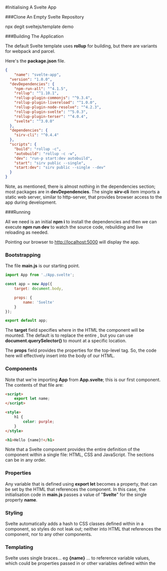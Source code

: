 #Initialising A Svelte App

###Clone An Empty Svelte Repository

npx degit sveltejs/template demo

###Building The Application

The default Svelte template uses **rollup** for building, but there are variants for webpack and parcel.

Here's the **package.json** file.

```json
{
	"name": "svelte-app",
  "version": "1.0.0",
  "devDependencies": {
    "npm-run-all": "^4.1.5",
    "rollup": "^1.10.1",
    "rollup-plugin-commonjs": "^9.3.4",
    "rollup-plugin-livereload": "^1.0.0",
    "rollup-plugin-node-resolve": "^4.2.3",
    "rollup-plugin-svelte": "^5.0.3",
    "rollup-plugin-terser": "^4.0.4",
    "svelte": "^3.0.0"
  },
  "dependencies": {
    "sirv-cli": "^0.4.4"
  },
  "scripts": {
    "build": "rollup -c",
    "autobuild": "rollup -c -w",
    "dev": "run-p start:dev autobuild",
    "start": "sirv public --single",
    "start:dev": "sirv public --single --dev"
  }
}
```

Note, as mentioned, there is almost nothing in the dependencies section; most packages are in **devDependencies**.  The single **sirv-cli** item imports a static web server, similar to http-server, that provides browser access to the app during development.

###Running

All we need is an initial **npm i** to install the dependencies and then we can execute **npm run  dev** to watch the source code, rebuilding and live reloading as needed.

Pointing our browser to <http://localhost:5000> will display the app.

### Bootstrapping

The file **main.js** is our starting point.

```javascript
import App from './App.svelte';

const app = new App({
	target: document.body,

	props: {
		name: 'Svelte'
	}
});

export default app;
```

The **target** field specifies where in the HTML the <App> component will be mounted.  The default is to replace the entire <body>, but you can use **document.querySelector()** to mount at a specific location.

The **props** field provides the properties for the top-level tag. So, the code here will effectively insert <App name="Svelte"> into the body of our HTML.

### Components

Note that we're importing **App** from **App.svelte**; this is our first component.  The  contents of that file are:

```html
<script>
	export let name;
</script>

<style>
	h1 {
		color: purple;
	}
</style>

<h1>Hello {name}!</h1>

```

Note that a Svelte component provides the entire definition of the component within a single file: HTML, CSS and JavaScript.  The sections can be in any order.

### Properties

Any variable that is defined using **export let** becomes a property, that can be set by the HTML that references the component.  In this case, the initialisation code in **main.js** passes a value of "**Svelte**" for the single property **name**.

### Styling

Svelte automatically adds a hash to CSS classes defined within in a component, so styles do not leak out; neither into HTML that references the component, nor to any other components.

### Templating

Svelte uses single braces... eg **{name}** ... to reference variable values, which could be properties passed in or other variables defined within the <script> tag.

